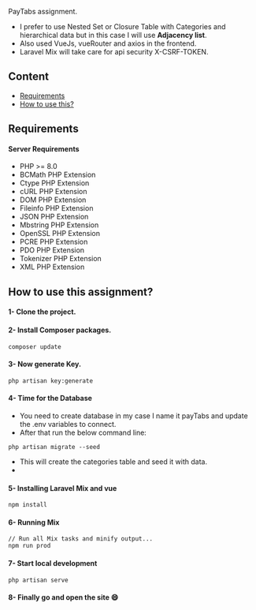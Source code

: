 PayTabs assignment.

- I prefer to use Nested Set or Closure Table with Categories and hierarchical data but in this case I will use **Adjacency list**.
- Also used VueJs, vueRouter and axios in the frontend.
- Laravel Mix will take care for api security X-CSRF-TOKEN.


Content
------------

- [Requirements](#requirements)
- [How to use this?](#how-to-use-this-assignment)

Requirements
------------

#### Server Requirements

- PHP >= 8.0
- BCMath PHP Extension
- Ctype PHP Extension
- cURL PHP Extension
- DOM PHP Extension
- Fileinfo PHP Extension
- JSON PHP Extension
- Mbstring PHP Extension
- OpenSSL PHP Extension
- PCRE PHP Extension
- PDO PHP Extension
- Tokenizer PHP Extension
- XML PHP Extension


How to use this assignment?
---------------------

#### 1- Clone the project.

#### 2- Install Composer packages.

```
composer update
```

#### 3- Now generate Key.

```
php artisan key:generate
```

#### 4- Time for the Database

- You need to create database in my case I name it payTabs and update the .env variables to connect. 
- After that run the below command line:
```
php artisan migrate --seed
```
- This will create the categories table and seed it with data.
- 
#### 5- Installing Laravel Mix and vue

```
npm install
```

#### 6- Running Mix

```
// Run all Mix tasks and minify output...
npm run prod
```

#### 7- Start local development

```
php artisan serve
```

#### 8- Finally go and open the site 😄

